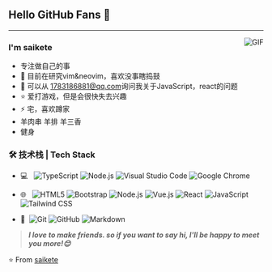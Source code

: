 ## Hello GitHub Fans 👋
<!-- [![博客搭建交流群](https://img.shields.io/badge/博客搭建QQ群-422625065-red.svg "博客搭建交流群")](https://jq.qq.com/?_wv=1027&k=58Ypj9z "博客搭建交流群")
[![webkettle交流群](https://img.shields.io/badge/webkettle交流群-487063343-red.svg "webkettle交流群")](https://jq.qq.com/?_wv=1027&k=55kiWBY "webkettle交流群")
[![Mail Badge](https://img.shields.io/badge/-joeysiwei@gmail.com-c14438?style=flat&logo=Gmail&logoColor=white&link=mailto:joeysiwei@gmail.com)](mailto:joeysiwei@gmail.com) -->
---
<img align="right" alt="GIF" src="https://raw.githubusercontent.com/JoeyBling/JoeyBling/master/pic/pusheencode.gif" />

### I'm saikete

- 专注做自己的事 
- 🌱 目前在研究vim&neovim，喜欢没事瞎捣鼓
- 💬 可以从 [1783186881@qq.com](mailto:1783186881@qq.com)询问我关于JavaScript，react的问题
- ⭐ 爱打游戏，但是会很快失去兴趣
- ⚡ 宅，喜欢蹲家
- 羊肉串 羊排 羊三香  
- 健身 
### 🛠 技术栈 | Tech Stack

- 💻 &#160; ![TypeScript](https://img.shields.io/badge/TypeScript-333333?style=flat-square&logo=TypeScript&logoColor=ffffff)
![Node.js](https://img.shields.io/badge/Node.js-333333?style=flat-square&logo=Node.js&logoColor=fff)
![Visual Studio Code](https://img.shields.io/badge/Visual%20Studio%20Code-333333?style=flat-square&logo=Visual-Studio-Code&logoColor=fff)
![Google Chrome](https://img.shields.io/badge/Google%20Chrome-333333?style=flat-square&logo=Google-Chrome&logoColor=fff)

- 🌐 &#160; ![HTML5](https://img.shields.io/badge/-HTML5-333333?style=flat-square&logo=HTML5)
![Bootstrap](https://img.shields.io/badge/-Bootstrap-333333?style=flat-square&logo=bootstrap&logoColor=fff)
![Node.js](https://img.shields.io/badge/-Node.js-333333?style=flat-square&logo=node.js)
![Vue.js](https://img.shields.io/badge/-VueJS-333333?style=flat-square&logo=Vue.js)
![React](https://img.shields.io/badge/React-333333?style=flat-square&logo=React&logoColor=fff)
![JavaScript](https://img.shields.io/badge/JavaScript-343434?style=flat-square&logo=JavaScript&logoColor=F7DF1E)
![Tailwind CSS](https://img.shields.io/badge/Tailwind%20CSS-333333?style=flat-square&logo=Tailwind-CSS&logoColor=fff)
<!-- - 🛢 &#160; ![MySQL](https://img.shields.io/badge/-MySQL-333333?style=flat-square&logo=mysql)
![MongoDB](https://img.shields.io/badge/-MongoDB-333333?style=flat-square&logo=mongodb)
![Oracle](https://img.shields.io/badge/-Oracle-333333?style=flat-square&logo=Oracle) -->
- 🔧 &#160;![Git](https://img.shields.io/badge/-Git-333333?style=flat-square&logo=git)
![GitHub](https://img.shields.io/badge/-GitHub-333333?style=flat-square&logo=github)
![Markdown](https://img.shields.io/badge/-Markdown-333333?style=flat-square&logo=markdown)

<!-- ### 开源项目
- [基于SpringBoot + Shiro + MyBatisPlus的权限管理框架](https://github.com/JoeyBling/bootplus)
- [一个简洁优雅的hexo主题](https://github.com/JoeyBling/hexo-theme-yilia-plus)
- [hexo-theme-yilia-plus配置Demo](https://github.com/JoeyBling/yilia-plus-demo)
- [自动为hexo中的图片映射绝对路径](https://github.com/JoeyBling/hexo-filter-image)
- [✏️✏️Java软件工程师简历](https://github.com/JoeyBling/cv)
- [一款简洁优雅的VuePress主题](https://github.com/JoeyBling/vuepress-theme-yilia-plus)
- [VuePress集成Live2D看板娘](https://github.com/JoeyBling/vuepress-plugin-helper-live2d)
- [VuePress集成Gitalk](https://github.com/JoeyBling/vuepress-plugin-mygitalk)
- [不蒜子访问量统计功能](https://github.com/JoeyBling/busuanzi.pure.js)
- [在`npm install`后提示用户消息或捐赠](https://github.com/JoeyBling/openteam-postinstall) -->

<!-- ### 关于我
- [技术笔记](https://zhousiwei.gitee.io/ibooks/)
- [CSDN](https://zhousiwei.blog.csdn.net/)
- [微博](http://weibo.com/jayinfo) -->

> ***I love to make friends. so if you want to say hi, I'll be happy to meet you more!😊***

⭐️ From [saikete](https://github.com/ssikete)

<!--
**saikete/saikete** is a ✨ _special_ ✨ repository because its `README.md` (this file) appears on your GitHub profile.

Here are some ideas to get you started:

- 🔭 I’m currently working on ...
- 🌱 I’m currently learning ...
- 👯 I’m looking to collaborate on ...
- 🤔 I’m looking for help with ...
- 💬 Ask me about ...
- 📫 How to reach me: ...
- 😄 Pronouns: ...
- ⚡ Fun fact: ...
-->
